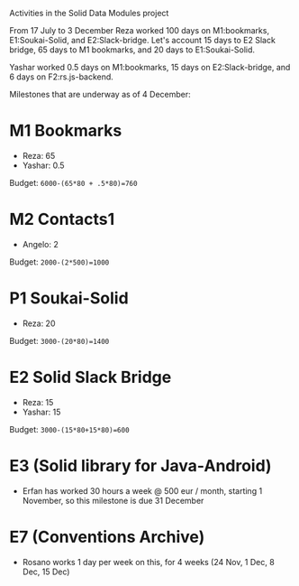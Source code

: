 Activities in the Solid Data Modules project

From 17 July to 3 December Reza worked 100 days on M1:bookmarks, E1:Soukai-Solid, and E2:Slack-bridge.
Let's account 15 days to E2 Slack bridge, 65 days to M1 bookmarks, and 20 days to E1:Soukai-Solid.

Yashar worked 0.5 days on M1:bookmarks, 15 days on E2:Slack-bridge, and 6 days on F2:rs.js-backend.

Milestones that are underway as of 4 December:

# M1 Bookmarks
* Reza: 65
* Yashar: 0.5

Budget: `6000-(65*80 + .5*80)=760`

# M2 Contacts1
* Angelo: 2

Budget: `2000-(2*500)=1000`

# P1 Soukai-Solid
* Reza: 20

Budget: `3000-(20*80)=1400`

# E2 Solid Slack Bridge
* Reza: 15
* Yashar: 15

 Budget: `3000-(15*80+15*80)=600`

# E3 (Solid library for Java-Android)

* Erfan has worked 30 hours a week @ 500 eur / month, starting 1 November, so this milestone is due 31 December

# E7 (Conventions Archive)

* Rosano works 1 day per week on this, for 4 weeks (24 Nov, 1 Dec, 8 Dec, 15 Dec)
